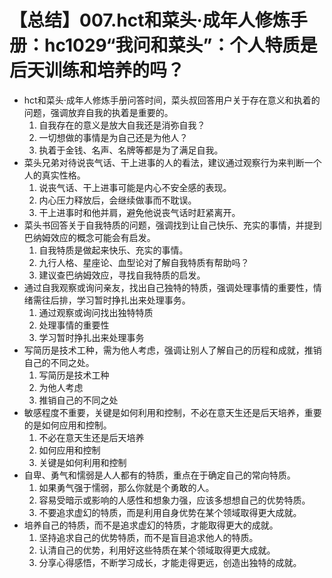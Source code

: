 # 【总结】007.hct和菜头·成年人修炼手册：hc1029“我问和菜头”：个人特质是后天训练和培养的吗？

-   hct和菜头·成年人修炼手册问答时间，菜头叔回答用户关于存在意义和执着的问题，强调放弃自我的执着是重要的。
    1.  自我存在的意义是放大自我还是消弥自我？
    2.  一切想做的事情是为自己还是为他人？
    3.  执着于金钱、名声、名牌等都是为了满足自我。
-   菜头兄弟对待说丧气话、干上进事的人的看法，建议通过观察行为来判断一个人的真实性格。
    1.  说丧气话、干上进事可能是内心不安全感的表现。
    2.  内心压力释放后，会继续做事而不耽误。
    3.  干上进事时和他并肩，避免他说丧气话时赶紧离开。
-   菜头书回答关于自我特质的问题，强调找到让自己快乐、充实的事情，并提到巴纳姆效应的概念可能会有启发。
    1.  自我特质是做起来快乐、充实的事情。
    2.  九行人格、星座论、血型论对了解自我特质有帮助吗？
    3.  建议查巴纳姆效应，寻找自我特质的启发。
-   通过自我观察或询问亲友，找出自己独特的特质，强调处理事情的重要性，情绪需往后排，学习暂时挣扎出来处理事务。
    1.  通过观察或询问找出独特特质
    2.  处理事情的重要性
    3.  学习暂时挣扎出来处理事务
-   写简历是技术工种，需为他人考虑，强调让别人了解自己的历程和成就，推销自己的不同之处。
    1.  写简历是技术工种
    2.  为他人考虑
    3.  推销自己的不同之处
-   敏感程度不重要，关键是如何利用和控制，不必在意天生还是后天培养，重要的是如何应用和控制。
    1.  不必在意天生还是后天培养
    2.  如何应用和控制
    3.  关键是如何利用和控制
-   自卑、勇气和懦弱是人人都有的特质，重点在于确定自己的常向特质。
    1.  如果勇气强于懦弱，那么你就是个勇敢的人。
    2.  容易受暗示或影响的人感性和想象力强，应该多想想自己的优势特质。
    3.  不要追求虚幻的特质，而是利用自身优势在某个领域取得更大成就。
-   培养自己的特质，而不是追求虚幻的特质，才能取得更大的成就。
    1.  坚持追求自己的优势特质，而不是盲目追求他人的特质。
    2.  认清自己的优势，利用好这些特质在某个领域取得更大成就。
    3.  分享心得感悟，不断学习成长，才能走得更远，创造出独特的成就。